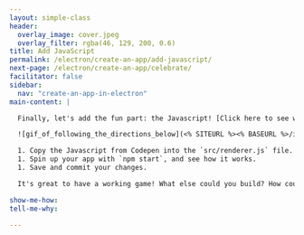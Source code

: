 ```yaml
---
layout: simple-class
header:
  overlay_image: cover.jpeg
  overlay_filter: rgba(46, 129, 200, 0.6)
title: Add JavaScript
permalink: /electron/create-an-app/add-javascript/
next-page: /electron/create-an-app/celebrate/
facilitator: false
sidebar:
  nav: "create-an-app-in-electron"
main-content: |

  Finally, let's add the fun part: the Javascript! [Click here to see what this commit should look like](https://github.com/githubteacher/electron-app/commit/e92517d213a906dd19523e5bd076011fe8878487).

  ![gif_of_following_the_directions_below](<% SITEURL %><% BASEURL %>/images/gifs/electron/electron1-add-javascript.gif)

  1. Copy the Javascript from Codepen into the `src/renderer.js` file.
  1. Spin up your app with `npm start`, and see how it works.
  1. Save and commit your changes.

  It's great to have a working game! What else could you build? How could you change this game? Feel free to make it your own by changing the images, changing the game functionality, or even adding sound!

show-me-how:
tell-me-why:

---
```

